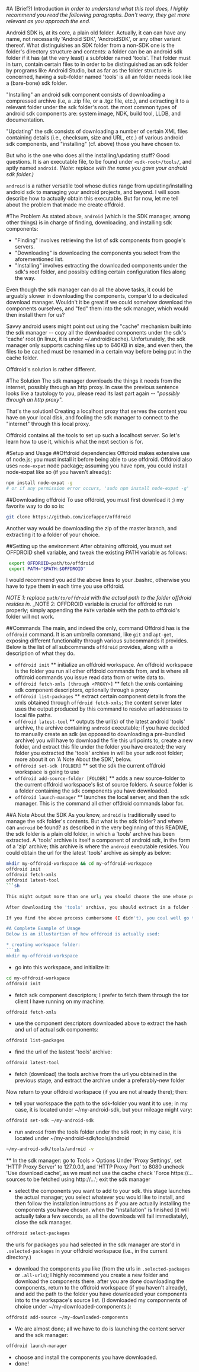 #A (Brief?) Introduction
_In order to understand what this tool does, I highly recommend you read the following paragraphs. Don't worry, they get more relevant as you approach the end._

Android SDK is, at its core, a plain old folder. Actually, it can can have any name, not necessarily 'Android SDK', 'AndroidSDK', or any other variant thereof. What distinguishes an SDK folder from a non-SDK one is the folder's directory structure and contents: a folder can be an android sdk folder if it has (at the very least) a subfolder named 'tools'. That folder must in turn, contain certain files to in order to be distinguished as an sdk folder by programs like Android Studio, but as far as the folder structure is concerned, having a sub-folder named 'tools' is all an folder needs look like a (bare-bone) sdk folder.

"Installing" an android sdk component consists of downloading a compressed archive (i.e, a .zip file, or a .tgz file, etc.), and extracting it to a relevant folder under the sdk folder's root. the most common types of android sdk components are: system image, NDK, build tool, LLDB, and documentation.

"Updating" the sdk consists of downloading a number of certain XML files containing details (i.e., checksum, size and URL, etc.) of various android sdk components, and "installing" (cf. above) those you have chosen to.

But who is the one who does all the installing/updating stuff? Good questions. It is an executable file, to be found under `<sdk-root>/tools/`, and aptly named `android`. 
_(Note: replace <sdk-root> with the name you gave your android sdk folder.)_

`android` is a rather versatile tool whose duties range from updating/installing android sdk to managing your android projects, and beyond. I will soon describe how to actually obtain this executable. But for now, let me tell about the problem that made me create offdroid.

#The Problem
As stated above, `android` (which is the SDK manager, among other things) is in charge of finding, downloading, and installing sdk components:
* "Finding" involves retrieving the list of sdk components from google's servers.
* "Downloading" is downloading the components you select from the aforementioned list.
* "Installing" involves extracting the downloaded components under the sdk's root folder, and possibly editing certain configuration files along the way.

Even though the sdk manager can do all the above tasks, it could be arguably slower in downloading the components, compar'd to a dedicated download manager. Wouldn't it be great if we could somehow download the components ourselves, and "fed" them into the sdk manager, which would then install them for us?

Savvy android users might point out using the "cache" mechanism built into the sdk manager -- copy all the downloaded components under the sdk's 'cache' root (in linux, it is under ~/.android/cache). Unfortunately, the sdk manager only supports caching files up to 640KB in size, and even then, the files to be cached must be renamed in a certain way before being put in the cache folder.
 
Offdroid's solution is rather different.

#The Solution
The sdk manager downloads the things it needs from the internet, possibly through an http proxy. In case the previous sentence looks like a tautology to you, please read its last part again -- "*possibly through an http proxy*".

That's the solution! Creating a localhost proxy that serves the content you have on your local disk, and fooling the sdk manager to connect to the "internet" through this local proxy.

Offdroid contains all the tools to set up such a localhost server. So let's learn how to use it, which is what the next section is for.

#Setup and Usage
##Offdroid dependencies
Offdroid makes extensive use of node.js; you must install it before being able to use offdroid.
Offdroid also uses `node-expat` node package; assuming you have npm, you could install node-expat like so (if you haven't already):
```sh
npm install node-expat -g
# or if any permission error occurs, 'sudo npm install node-expat -g'
```
  
##Downloading offdroid
To use offdroid, you must first download it ;)
my favorite way to do so is:
```sh
git clone https://github.com/icefapper/offdroid
```

Another way would be downloading the zip of the master branch, and extracting it to a folder of your choice.

##Setting up the environment
After obtaining offdroid, you must set OFFDROID shell variable, and tweak the existing PATH variable as follows:
```sh
 export OFFDROID=path/to/offdroid
 export PATH="$PATH:$OFFDROID"
```
I would recommend you add the above lines to your .bashrc, otherwise you have to type them in each time you use offdroid. 

_NOTE 1: replace `path/to/offdroid` with the actual path to the folder offdroid resides in._
_NOTE 2: OFFDROID variable is crucial for offdroid to run properly; simply appending the `PATH` variable with the path to offdroid's folder will not work.   

##Commands
The main, and indeed the only, command Offdroid has is the `offdroid` command. It is an umbrella command, like `git` and `apt-get`, exposing different functionality through various subcommands it provides. Below is the list of all subcommands `offdroid` provides, along with a description of what they do.
 
* `offdroid init`
** initialize an offdroid workspace. An offdroid workspace is the folder you run all other offdroid commands from, and is where all offdroid commands you issue read data from or write data to. 
* `offdroid fetch-xmls [through <PROXY>]`
** fetch the xmls containing sdk component descriptors, optionally through a proxy
* `offdroid list-packages`
** extract certain component details from the xmls obtained through `offdroid fetch-xmls`; the content server later uses the output produced by this command to resolve url addresses to local file paths.
* `offdroid latest-tool`
** outputs the url(s) of the latest android 'tools' archive, the archive containing `android` executable; if you have decided to manually create an sdk (as opposed to downloading a pre-bundled archive) you will have to download the file this url points to, create a new folder, and extract this file under the folder you have created; the very folder you extracted the 'tools' archive in will be your sdk root folder; more about it on 'A Note About the SDK', below. 
* `offdroid set-sdk [FOLDER]`
** set the sdk the current offdroid workspace is going to use
* `offdroid add-source-folder [FOLDER]`
** adds a new source-folder to the current offdroid workspace's list of source folders. A source folder is a folder containing the sdk components you have downloaded.
* `offdroid launch-manager`
** launches the local server, and then the sdk manager. This is the command all other offdroid commands labor for. 

##A Note About the SDK
As you know, `android` is traditionally used to manage the sdk folder's contents.
But what is the sdk folder? and where can `android` be found? as described in the very beginning of this README, the sdk folder is a plain old folder, in which a 'tools' archive has been extracted. A 'tools' archive is itself a component of android sdk, in the form of a 'zip' archive; this archive is where the `android` executable resides. You could obtain the url for the latest 'tools' archive as simply as below:
```sh
mkdir my-offdroid-workspace && cd my-offdroid-workspace
offdroid init
offdroid fetch-xmls
offdroid latest-tool
```sh

This might output more than one url; you should choose the one whose prefix matches the name of your operating system.

After downloading the 'tools' archive, you should extract in a folder -- preferably, a new folder. Congratulations! The very folder you extracted the 'tools' archive in is now a barebones but usable android sdk folder.

If you find the above process cumbersome (I didn't), you coul well go to https://developer.android.com, and download the pre-bundled sdk folder suiting you operating system. Its name is like so: "android-sdk_r<version>-<os>.tgz". The archive contains the sdk root itself; extracting gives you an sdk folder out of the box.

#A Complete Example of Usage
Below is an illustartion of how offdroid is actually used:

* creating workspace folder:
```sh
mkdir my-offdroid-workspace
``` 

* go into this workspace, and initialize it:
```sh
cd my-offdroid-workspace
offdroid init
```

* fetch sdk component descriptors; I prefer to fetch them through the tor client I have running on my machine:
```sh
offdroid fetch-xmls 
```

* use the component descriptors downloaded above to extract the hash and url of actual sdk components:
```sh
offdroid list-packages
```

* find the url of the lastest 'tools' archive:
```sh
offdroid latest-tool
```
 
* fetch (download) the tools archive from the url you obtained in the previous stage, and extract the archive under a preferably-new folder

Now return to your offdroid workspace (if you are not already there); then:

* tell your workspace the path to the sdk-folder you want it to use; in my case, it is located under ~/my-android-sdk, but your mileage might vary:
```sh
offdroid set-sdk ~/my-android-sdk
```

* run `android` from the tools folder under the sdk root; in my case, it is located under ~/my-android-sdk/tools/android
```sh
~/my-android-sdk/tools/android -v
```
** In the sdk manager:
   go to Tools > Options
   Under 'Proxy Settings', set 'HTTP Proxy Server' to 127.0.0.1, and 'HTTP Proxy Port' to 8080
   uncheck 'Use download cache', as we must not use the cache
   check 'Force https://... sources to be fetched using http://...';
   exit the sdk manager

* select the components you want to add to your sdk. this stage launches the actual manager; you select whatever you would like to install, and then follow the installation intructions as if you are actually installing the components you have chosen. when the "installation" is finished (it will actually take a few seconds, as all the downloads will fail immediately), close the sdk manager.
```sh
offdroid select-packages
```   
the urls for packages you had selected in the sdk manager are stor'd in `.selected-packages` in your offdroid workspace (i.e., in the current directory.)

* download the components you like (from the urls in `.selected-packages` or `.all-urls`); I highly recommend you create a new folder and download the components there.
  after you are done downloading the components, return to the offdroid workspace (if you haven't already), and add the path to the folder you have downloaded your components into to the workspace's source list. (I downloaded my componnents of choice under ~/my-downloaded-components.):
```sh
offdroid add-source ~/my-downloaded-components
```

* We are almost done; all we have to do is launching the content server and the sdk manager:
```sh
offdroid launch-manager
```

* choose and install the components you have downloaded.
* done!




